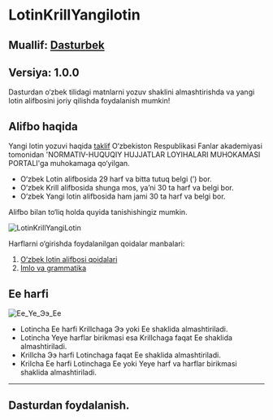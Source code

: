 # LotinKrillYangilotin

## Muallif: [Dasturbek](https://github.com/ddasturbek)
## Versiya: 1.0.0

Dasturdan o‘zbek tilidagi matnlarni yozuv shaklini almashtirishda va yangi lotin alifbosini joriy qilishda foydalanish mumkin!

## Alifbo haqida

Yangi lotin yozuvi haqida [taklif](https://regulation.gov.uz/oz/d/31596) O‘zbekiston Respublikasi Fanlar akademiyasi tomonidan 'NORMATIV-HUQUQIY HUJJATLAR LOYIHALARI MUHOKAMASI PORTALI'ga muhokamaga qo‘yilgan.

* O‘zbek Lotin alifbosida 29 harf va bitta tutuq belgi (’) bor.
* O‘zbek Krill alifbosida shunga mos, ya’ni 30 ta harf va belgi bor.
* O‘zbek Yangi lotin alifbosida ham jami 30 ta harf va belgi bor.

Alifbo bilan to‘liq holda quyida tanishishingiz mumkin.

![LotinKrillYangiLotin](https://github.com/ddasturbek/LotinKrillYangiLotin/assets/76460501/a36715a4-2108-4179-b127-0409c5525708)

Harflarni o‘girishda foydalanilgan qoidalar manbalari:
1. [O‘zbek lotin alifbosi qoidalari](https://uz.wikipedia.org/wiki/Vikipediya:O%CA%BBzbek_lotin_alifbosi_qoidalari)
2. [Imlo va grammatika](https://uz.wikipedia.org/wiki/Vikipediya:Imlo_va_grammatika)

## Ee harfi

![Ee_Ye_Ээ_Ее](https://github.com/ddasturbek/LotinKrillYangiLotin/assets/76460501/1c251c4d-12dd-4b7a-80d8-a1ad463e79d5)

* Lotincha Ee harfi Krillchaga Ээ yoki Ее shaklida almashtiriladi.
* Lotincha Yeye harflar birikmasi esa Krillchaga faqat Ее shaklida almashtiriladi.
* Krillcha Ээ harfi Lotinchaga faqat Ee shaklida almashtiriladi.
* Krilcha Ее harfi Lotinchaga Ee yoki Yeye harf va harflar birikmasi shaklida almashtiriladi.

---

## Dasturdan foydalanish.
